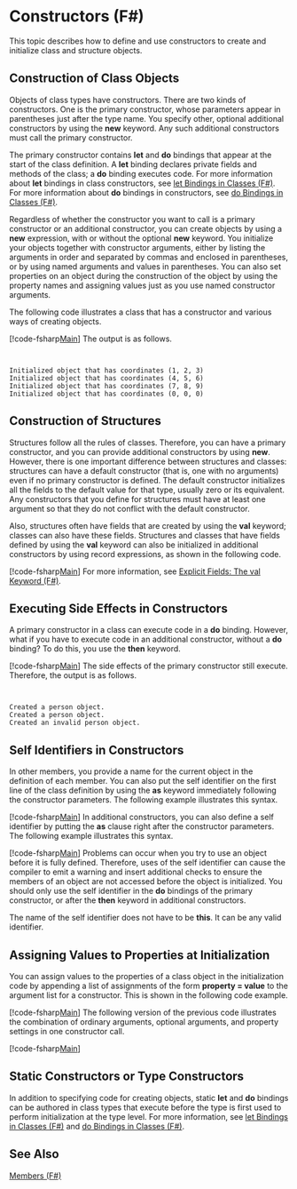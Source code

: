 # Constructors (F#)

This topic describes how to define and use constructors to create and initialize class and structure objects.


## Construction of Class Objects
Objects of class types have constructors. There are two kinds of constructors. One is the primary constructor, whose parameters appear in parentheses just after the type name. You specify other, optional additional constructors by using the **new** keyword. Any such additional constructors must call the primary constructor.

The primary constructor contains **let** and **do** bindings that appear at the start of the class definition. A **let** binding declares private fields and methods of the class; a **do** binding executes code. For more information about **let** bindings in class constructors, see [let Bindings in Classes &#40;F&#35;&#41;](let-Bindings-in-Classes-%28FSharp%29.md). For more information about **do** bindings in constructors, see [do Bindings in Classes &#40;F&#35;&#41;](do-Bindings-in-Classes-%28FSharp%29.md).

Regardless of whether the constructor you want to call is a primary constructor or an additional constructor, you can create objects by using a **new** expression, with or without the optional **new** keyword. You initialize your objects together with constructor arguments, either by listing the arguments in order and separated by commas and enclosed in parentheses, or by using named arguments and values in parentheses. You can also set properties on an object during the construction of the object by using the property names and assigning values just as you use named constructor arguments.

The following code illustrates a class that has a constructor and various ways of creating objects.

[!code-fsharp[Main](snippets/fslangref2/snippet3501.fs)]
    The output is as follows.



```


Initialized object that has coordinates (1, 2, 3)
Initialized object that has coordinates (4, 5, 6)
Initialized object that has coordinates (7, 8, 9)
Initialized object that has coordinates (0, 0, 0)

```



## Construction of Structures
Structures follow all the rules of classes. Therefore, you can have a primary constructor, and you can provide additional constructors by using **new**. However, there is one important difference between structures and classes: structures can have a default constructor (that is, one with no arguments) even if no primary constructor is defined. The default constructor initializes all the fields to the default value for that type, usually zero or its equivalent. Any constructors that you define for structures must have at least one argument so that they do not conflict with the default constructor.

Also, structures often have fields that are created by using the **val** keyword; classes can also have these fields. Structures and classes that have fields defined by using the **val** keyword can also be initialized in additional constructors by using record expressions, as shown in the following code.

[!code-fsharp[Main](snippets/fslangref2/snippet3502.fs)]
    For more information, see [Explicit Fields: The val Keyword &#40;F&#35;&#41;](Explicit-Fields---The-val-Keyword-%28FSharp%29.md).


## Executing Side Effects in Constructors
A primary constructor in a class can execute code in a **do** binding. However, what if you have to execute code in an additional constructor, without a **do** binding? To do this, you use the **then** keyword.

[!code-fsharp[Main](snippets/fslangref2/snippet3503.fs)]
    The side effects of the primary constructor still execute. Therefore, the output is as follows.



```


Created a person object.
Created a person object.
Created an invalid person object.

```



## Self Identifiers in Constructors
In other members, you provide a name for the current object in the definition of each member. You can also put the self identifier on the first line of the class definition by using the **as** keyword immediately following the constructor parameters. The following example illustrates this syntax.

[!code-fsharp[Main](snippets/fslangref2/snippet3504.fs)]
    In additional constructors, you can also define a self identifier by putting the **as** clause right after the constructor parameters. The following example illustrates this syntax.

[!code-fsharp[Main](snippets/fslangref2/snippet3505.fs)]
    Problems can occur when you try to use an object before it is fully defined. Therefore, uses of the self identifier can cause the compiler to emit a warning and insert additional checks to ensure the members of an object are not accessed before the object is initialized. You should only use the self identifier in the **do** bindings of the primary constructor, or after the **then** keyword in additional constructors.

The name of the self identifier does not have to be **this**. It can be any valid identifier.


## Assigning Values to Properties at Initialization
You can assign values to the properties of a class object in the initialization code by appending a list of assignments of the form **property = value** to the argument list for a constructor. This is shown in the following code example.

[!code-fsharp[Main](snippets/fslangref2/snippet3506.fs)]
    The following version of the previous code illustrates the combination of ordinary arguments, optional arguments, and property settings in one constructor call.

[!code-fsharp[Main](snippets/fslangref2/snippet3507.fs)]
    
## Static Constructors or Type Constructors
In addition to specifying code for creating objects, static **let** and **do** bindings can be authored in class types that execute before the type is first used to perform initialization at the type level. For more information, see [let Bindings in Classes &#40;F&#35;&#41;](let-Bindings-in-Classes-%28FSharp%29.md) and [do Bindings in Classes &#40;F&#35;&#41;](do-Bindings-in-Classes-%28FSharp%29.md).


## See Also
[Members &#40;F&#35;&#41;](Members-%28FSharp%29.md)

